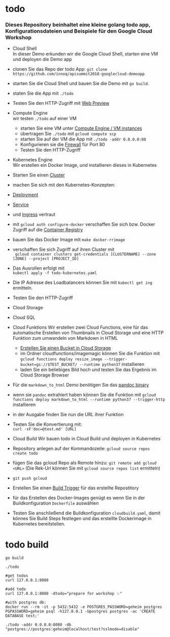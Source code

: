 # todo

### Dieses Repository beinhaltet eine kleine golang todo app, Konfigurationsdateien und Beispiele für den Google Cloud Workshop

* Cloud Shell  
  In dieser Demo erkunden wir die Google Cloud Shell, starten eine VM und deployen die Demo app
 * clonen Sie das Repo der todo App: `git clone https://github.com/innoq/apisummit2018-googlecloud-demoapp`
 * starten Sie die Cloud Shell und bauen Sie die Demo mit `go build`. 
 * staten Sie die App mit `./todo`
 * Testen Sie den HTTP-Zugriff mit [Web Preview](https://cloud.google.com/shell/docs/using-web-preview)

* Compute Engine  
  wir testen `./todo` auf einer VM
  * starten Sie eine VM unter [Compute Engine / VM instances](https://console.cloud.google.com/compute/instances)
  * übertragen Sie `./todo` mit `gcloud compute scp`
  * starten Sie auf der VM die App mit `./todo -addr 0.0.0.0:80`
  * Konfigurieren sie die [Firewall](https://console.cloud.google.com/networking/firewalls) für Port 80
  * Testen Sie den HTTP-Zugriff
  
* Kubernetes Engine  
  Wir erstellen ein Docker Image, und installieren dieses in Kubernetes
 * Starten Sie einen [Cluster](https://console.cloud.google.com/kubernetes)
 * machen Sie sich mit den Kubernetes-Konzepten:
  * [Deployment](https://cloud.google.com/kubernetes-engine/docs/concepts/deployment)
  * [Service](https://cloud.google.com/kubernetes-engine/docs/concepts/service)
  * und [Ingress](https://cloud.google.com/kubernetes-engine/docs/concepts/ingress) vertraut
 * mit `gcloud auth configure-docker` verschaffen Sie sich bzw. Docker Zugriff auf die [Container Registry ](https://console.cloud.google.com/gcr/images) 
 * bauen Sie das Docker Image mit `make docker-rrimage`
 * verschaffen Sie sich Zugriff auf ihren Cluster mit  
   ` gcloud container clusters get-credentials [CLUSTERNAME] --zone [ZONE] --project [PROJECT_ID]`
 * Das Ausrollen erfolgt mit  
   `kubectl apply -f todo-kubernetes.yaml`
 * Die IP Adresse des Loadbalancers können Sie mit `kubectl get ing` ermitteln.
 * Testen Sie den HTTP-Zugriff
 
* Cloud Storage
* Cloud SQL

* Cloud Funktions
  Wir erstellen zwei Cloud Functions, eine für das automatische Erstellen von Thumbnails in Cloud Storage und eine HTTP Funktion zum umwandeln von Markdown in HTML
  * [Erstellen Sie einen Bucket in Cloud Storage](https://console.cloud.google.com/storage/create-bucket)
  * im Ordner cloudfunctions/imagemagic können Sie die Funktion mit  
    `gcloud functions deploy resize_image --trigger-bucket=gs://$TEST_BUCKET/ --runtime python37` installieren 
  * laden Sie ein beliebiges Bild hoch und testen Sie das Ergebnis im Cloud Storage Browser
* Für die `markdown_to_html` Demo benötigen Sie das [pandoc binary](https://github.com/jgm/pandoc/releases/download/2.5/pandoc-2.5-linux.tar.gz)
* wenn sie `pandoc` extrahiert haben können Sie die Funktion mit `gcloud functions deploy markdown_to_html --runtime python37 --trigger-http` installieren
* in der Ausgabe finden Sie nun die URL ihrer Funktion
* Testen Sie die Konvertierung mit:  
  `curl -sF'doc=@test.md' [URL] `
  
* Cloud Build 
  Wir bauen todo in Cloud Build und deployen in Kubernetes
 * Repository anlegen auf der Kommandozeile: `gcloud source repos create todo` 
 * fügen Sie das gcloud Repo als Remote hinzu: `git remote add gcloud <URL>` (Die Rek-Url können Sie mit `gcloud source repos list` ermitteln)
 * `git push gcloud`
 * Erstellen Sie einen [Build Trigger](https://console.cloud.google.com/cloud-build/triggers/add) für das erstellte Repostitory 
 * für das Erstellen des Docker-Images genügt es wenn Sie in der Buildkonfiguration `Dockerfile` auswählen
 * Testen Sie anschließend die Buildkonfiguration `cloudbuild.yaml`, damit könnes Sie Build Steps festlegen und das erstellte Dockerimage in Kubernetes bereitstellen.
 


# todo build 

```
go build

./todo

#get todos
curl 127.0.0.1:8080

#add todo
curl 127.0.0.1:8080 -dtodo="prepare for workshop 💥"

#with postgres db:
docker run --rm -it -p 5432:5432 -e POSTGRES_PASSWORD=geheim postgres
PGPASSWORD=geheim psql -h127.0.0.1 -Upostgres postgres -ac 'CREATE DATABASE test;'

./todo -addr 0.0.0.0:8080 -db "postgres://postgres:geheim@localhost/test?sslmode=disable"

```

